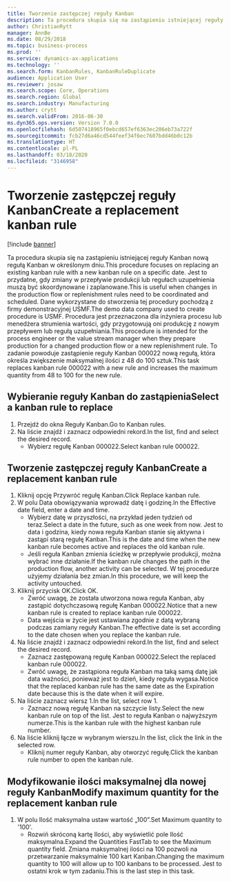 ```yaml
---
title: Tworzenie zastępczej reguły Kanban
description: Ta procedura skupia się na zastąpieniu istniejącej reguły Kanban nową regułą Kanban w określonym dniu.
author: ChristianRytt
manager: AnnBe
ms.date: 08/29/2018
ms.topic: business-process
ms.prod: ''
ms.service: dynamics-ax-applications
ms.technology: ''
ms.search.form: KanbanRules, KanbanRuleDuplicate
audience: Application User
ms.reviewer: josaw
ms.search.scope: Core, Operations
ms.search.region: Global
ms.search.industry: Manufacturing
ms.author: crytt
ms.search.validFrom: 2016-06-30
ms.dyn365.ops.version: Version 7.0.0
ms.openlocfilehash: 6d507418965f0ebcd657ef6363ec206eb73a722f
ms.sourcegitcommit: fcb27d6a46cd544feef34f6ec7607bdd46b0c12b
ms.translationtype: HT
ms.contentlocale: pl-PL
ms.lasthandoff: 03/18/2020
ms.locfileid: "3146958"
---
```

# <a name="create-a-replacement-kanban-rule"></a><span data-ttu-id="fa60e-103">Tworzenie zastępczej reguły Kanban</span><span class="sxs-lookup"><span data-stu-id="fa60e-103">Create a replacement kanban rule</span></span>

[!include [banner](../../includes/banner.md)]

<span data-ttu-id="fa60e-104">Ta procedura skupia się na zastąpieniu istniejącej reguły Kanban nową regułą Kanban w określonym dniu.</span><span class="sxs-lookup"><span data-stu-id="fa60e-104">This procedure focuses on replacing an existing kanban rule with a new kanban rule on a specific date.</span></span> <span data-ttu-id="fa60e-105">Jest to przydatne, gdy zmiany w przepływie produkcji lub regułach uzupełnienia muszą być skoordynowane i zaplanowane.</span><span class="sxs-lookup"><span data-stu-id="fa60e-105">This is useful when changes in the production flow or replenishment rules need to be coordinated and scheduled.</span></span> <span data-ttu-id="fa60e-106">Dane wykorzystane do stworzenia tej procedury pochodzą z firmy demonstracyjnej USMF.</span><span class="sxs-lookup"><span data-stu-id="fa60e-106">The demo data company used to create procedure is USMF.</span></span> <span data-ttu-id="fa60e-107">Procedura jest przeznaczona dla inżyniera procesu lub menedżera strumienia wartości, gdy przygotowują oni produkcję z nowym przepływem lub regułą uzupełniania.</span><span class="sxs-lookup"><span data-stu-id="fa60e-107">This procedure is intended for the process engineer or the value stream manager when they prepare production for a changed production flow or a new replenishment rule.</span></span> <span data-ttu-id="fa60e-108">To zadanie powoduje zastąpienie reguły Kanban 000022 nową regułą, która określa zwiększenie maksymalnej ilości z 48 do 100 sztuk.</span><span class="sxs-lookup"><span data-stu-id="fa60e-108">This task replaces kanban rule 000022 with a new rule and increases the maximum quantity from 48 to 100 for the new rule.</span></span>


## <a name="select-a-kanban-rule-to-replace"></a><span data-ttu-id="fa60e-109">Wybieranie reguły Kanban do zastąpienia</span><span class="sxs-lookup"><span data-stu-id="fa60e-109">Select a kanban rule to replace</span></span>
1. <span data-ttu-id="fa60e-110">Przejdź do okna Reguły Kanban.</span><span class="sxs-lookup"><span data-stu-id="fa60e-110">Go to Kanban rules.</span></span>
2. <span data-ttu-id="fa60e-111">Na liście znajdź i zaznacz odpowiedni rekord.</span><span class="sxs-lookup"><span data-stu-id="fa60e-111">In the list, find and select the desired record.</span></span>
    * <span data-ttu-id="fa60e-112">Wybierz regułę Kanban 000022.</span><span class="sxs-lookup"><span data-stu-id="fa60e-112">Select kanban rule 000022.</span></span>  

## <a name="create-a-replacement-kanban-rule"></a><span data-ttu-id="fa60e-113">Tworzenie zastępczej reguły Kanban</span><span class="sxs-lookup"><span data-stu-id="fa60e-113">Create a replacement kanban rule</span></span>
1. <span data-ttu-id="fa60e-114">Kliknij opcję Przywróć regułę Kanban.</span><span class="sxs-lookup"><span data-stu-id="fa60e-114">Click Replace kanban rule.</span></span>
2. <span data-ttu-id="fa60e-115">W polu Data obowiązywania wprowadź datę i godzinę.</span><span class="sxs-lookup"><span data-stu-id="fa60e-115">In the Effective date field, enter a date and time.</span></span>
    * <span data-ttu-id="fa60e-116">Wybierz datę w przyszłości, na przykład jeden tydzień od teraz.</span><span class="sxs-lookup"><span data-stu-id="fa60e-116">Select a date in the future, such as one week from now.</span></span> <span data-ttu-id="fa60e-117">Jest to data i godzina, kiedy nowa reguła Kanban stanie się aktywna i zastąpi starą regułę Kanban.</span><span class="sxs-lookup"><span data-stu-id="fa60e-117">This is the date and time when the new kanban rule becomes active and replaces the old kanban rule.</span></span>  
    * <span data-ttu-id="fa60e-118">Jeśli reguła Kanban zmienia ścieżkę w przepływie produkcji, można wybrać inne działanie.</span><span class="sxs-lookup"><span data-stu-id="fa60e-118">If the kanban rule changes the path in the production flow,  another activity can be selected.</span></span>  <span data-ttu-id="fa60e-119">W tej procedurze użyjemy działania bez zmian.</span><span class="sxs-lookup"><span data-stu-id="fa60e-119">In this procedure, we will keep the activity untouched.</span></span>  
3. <span data-ttu-id="fa60e-120">Kliknij przycisk OK.</span><span class="sxs-lookup"><span data-stu-id="fa60e-120">Click OK.</span></span>
    * <span data-ttu-id="fa60e-121">Zwróć uwagę, że została utworzona nowa reguła Kanban, aby zastąpić dotychczasową regułę Kanban 000022.</span><span class="sxs-lookup"><span data-stu-id="fa60e-121">Notice that a new kanban rule is created to replace kanban rule 000022.</span></span>  
    * <span data-ttu-id="fa60e-122">Data wejścia w życie jest ustawiana zgodnie z datą wybraną podczas zamiany reguły Kanban.</span><span class="sxs-lookup"><span data-stu-id="fa60e-122">The effective date is set according to the date chosen when you replace the kanban rule.</span></span>  
4. <span data-ttu-id="fa60e-123">Na liście znajdź i zaznacz odpowiedni rekord.</span><span class="sxs-lookup"><span data-stu-id="fa60e-123">In the list, find and select the desired record.</span></span>
    * <span data-ttu-id="fa60e-124">Zaznacz zastępowaną regułę Kanban 000022.</span><span class="sxs-lookup"><span data-stu-id="fa60e-124">Select the replaced kanban rule 000022.</span></span>  
    * <span data-ttu-id="fa60e-125">Zwróć uwagę, że zastąpiona reguła Kanban ma taką samą datę jak data ważności, ponieważ jest to dzień, kiedy reguła wygasa.</span><span class="sxs-lookup"><span data-stu-id="fa60e-125">Notice that the replaced kanban rule has the same date as the Expiration date because this is the date when it will expire.</span></span>  
5. <span data-ttu-id="fa60e-126">Na liście zaznacz wiersz 1.</span><span class="sxs-lookup"><span data-stu-id="fa60e-126">In the list, select row 1.</span></span>
    * <span data-ttu-id="fa60e-127">Zaznacz nową regułę Kanban na szczycie listy.</span><span class="sxs-lookup"><span data-stu-id="fa60e-127">Select the new kanban rule on top of the list.</span></span> <span data-ttu-id="fa60e-128">Jest to reguła Kanban o najwyższym numerze.</span><span class="sxs-lookup"><span data-stu-id="fa60e-128">This is the kanban rule with the highest kanban rule number.</span></span>  
6. <span data-ttu-id="fa60e-129">Na liście kliknij łącze w wybranym wierszu.</span><span class="sxs-lookup"><span data-stu-id="fa60e-129">In the list, click the link in the selected row.</span></span>
    * <span data-ttu-id="fa60e-130">Kliknij numer reguły Kanban, aby otworzyć regułę.</span><span class="sxs-lookup"><span data-stu-id="fa60e-130">Click the kanban rule number to open the kanban rule.</span></span>  

## <a name="modify-maximum-quantity-for-the-replacement-kanban-rule"></a><span data-ttu-id="fa60e-131">Modyfikowanie ilości maksymalnej dla nowej reguły Kanban</span><span class="sxs-lookup"><span data-stu-id="fa60e-131">Modify maximum quantity for the replacement kanban rule</span></span>
1. <span data-ttu-id="fa60e-132">W polu Ilość maksymalna ustaw wartość „100”.</span><span class="sxs-lookup"><span data-stu-id="fa60e-132">Set Maximum quantity to '100'.</span></span>
    * <span data-ttu-id="fa60e-133">Rozwiń skróconą kartę Ilości, aby wyświetlić pole Ilość maksymalna.</span><span class="sxs-lookup"><span data-stu-id="fa60e-133">Expand the Quantities FastTab to see the Maximum quantity field.</span></span> <span data-ttu-id="fa60e-134">Zmiana maksymalnej ilości na 100 pozwoli na przetwarzanie maksymalnie 100 kart Kanban.</span><span class="sxs-lookup"><span data-stu-id="fa60e-134">Changing the maximum quantity to 100 will allow up to 100 kanbans to be processed.</span></span>    <span data-ttu-id="fa60e-135">Jest to ostatni krok w tym zadaniu.</span><span class="sxs-lookup"><span data-stu-id="fa60e-135">This is the last step in this task.</span></span>  

